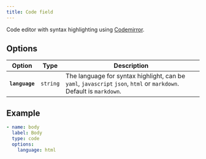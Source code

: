 ```yaml
---
title: Code field
---
```


Code editor with syntax highlighting using [Codemirror](https://codemirror.net/).

## Options

| Option | Type | Description |
| - | - | - |
| **`language`** | `string` | The language for syntax highlight, can be `yaml`, `javascript` `json`, `html` or `markdown`. Default is `markdown`. |

## Example

```yaml
- name: body
  label: Body
  type: code
  options:
    language: html
```